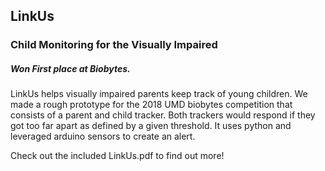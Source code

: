 
## LinkUs
### **Child Monitoring for the Visually Impaired**
##### Won First place at Biobytes. 

LinkUs helps visually impaired parents keep track of young children. We made a rough prototype for the 2018 UMD biobytes competition that consists of a parent and child tracker. Both trackers would respond if they got too far apart as defined by a given threshold. It uses python and leveraged arduino sensors to create an alert.

Check out the included LinkUs.pdf to find out more!
